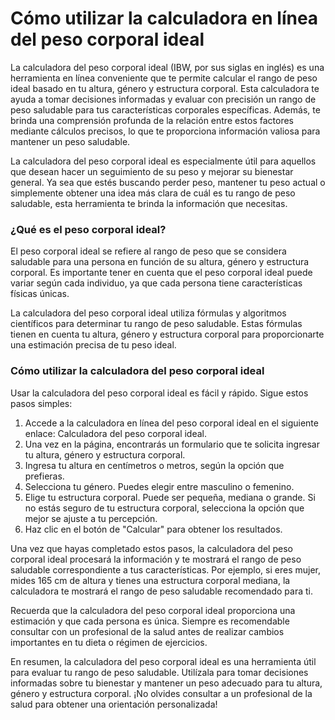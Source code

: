 Cómo utilizar la calculadora en línea del peso corporal ideal
=============================================================

La calculadora del peso corporal ideal (IBW, por sus siglas en inglés) es una herramienta en línea conveniente que te permite calcular el rango de peso ideal basado en tu altura, género y estructura corporal. Esta calculadora te ayuda a tomar decisiones informadas y evaluar con precisión un rango de peso saludable para tus características corporales específicas. Además, te brinda una comprensión profunda de la relación entre estos factores mediante cálculos precisos, lo que te proporciona información valiosa para mantener un peso saludable.

La calculadora del peso corporal ideal es especialmente útil para aquellos que desean hacer un seguimiento de su peso y mejorar su bienestar general. Ya sea que estés buscando perder peso, mantener tu peso actual o simplemente obtener una idea más clara de cuál es tu rango de peso saludable, esta herramienta te brinda la información que necesitas.

### ¿Qué es el peso corporal ideal?

El peso corporal ideal se refiere al rango de peso que se considera saludable para una persona en función de su altura, género y estructura corporal. Es importante tener en cuenta que el peso corporal ideal puede variar según cada individuo, ya que cada persona tiene características físicas únicas.

La calculadora del peso corporal ideal utiliza fórmulas y algoritmos científicos para determinar tu rango de peso saludable. Estas fórmulas tienen en cuenta tu altura, género y estructura corporal para proporcionarte una estimación precisa de tu peso ideal.

### Cómo utilizar la calculadora del peso corporal ideal

Usar la calculadora del peso corporal ideal es fácil y rápido. Sigue estos pasos simples:

1. Accede a la calculadora en línea del peso corporal ideal en el siguiente enlace: Calculadora del peso corporal ideal.
2. Una vez en la página, encontrarás un formulario que te solicita ingresar tu altura, género y estructura corporal.
3. Ingresa tu altura en centímetros o metros, según la opción que prefieras.
4. Selecciona tu género. Puedes elegir entre masculino o femenino.
5. Elige tu estructura corporal. Puede ser pequeña, mediana o grande. Si no estás seguro de tu estructura corporal, selecciona la opción que mejor se ajuste a tu percepción.
6. Haz clic en el botón de "Calcular" para obtener los resultados.

Una vez que hayas completado estos pasos, la calculadora del peso corporal ideal procesará la información y te mostrará el rango de peso saludable correspondiente a tus características. Por ejemplo, si eres mujer, mides 165 cm de altura y tienes una estructura corporal mediana, la calculadora te mostrará el rango de peso saludable recomendado para ti.

Recuerda que la calculadora del peso corporal ideal proporciona una estimación y que cada persona es única. Siempre es recomendable consultar con un profesional de la salud antes de realizar cambios importantes en tu dieta o régimen de ejercicios.

En resumen, la calculadora del peso corporal ideal es una herramienta útil para evaluar tu rango de peso saludable. Utilízala para tomar decisiones informadas sobre tu bienestar y mantener un peso adecuado para tu altura, género y estructura corporal. ¡No olvides consultar a un profesional de la salud para obtener una orientación personalizada!